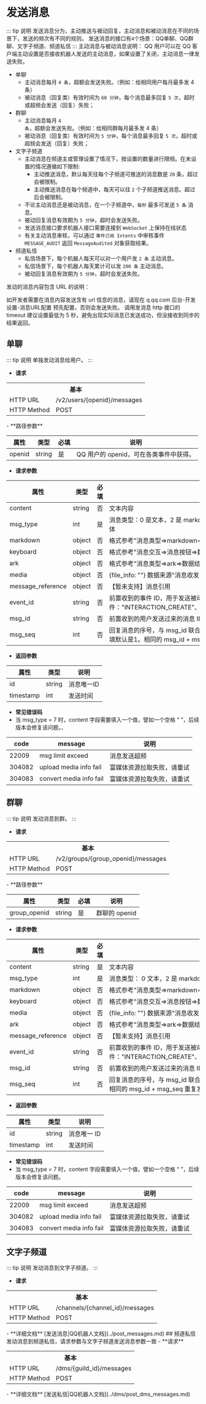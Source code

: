 # 发送消息
<!-- > 发送消息分为，主动推送与被动回复，主动消息和被动消息在不同的场景下，发送的频次有不同的规则。
> 发送消息的接口有4个场景：QQ单聊、QQ群聊、文字子频道、频道私信 -->
::: tip 说明
发送消息分为，主动推送与被动回复，主动消息和被动消息在不同的场景下，发送的频次有不同的规则。
发送消息的接口有`4`个场景：QQ单聊、QQ群聊、文字子频道、频道私信
:::
主动消息与被动消息说明：
QQ 用户可以在 QQ 客户端主动设置是否接收机器人发送的主动消息，如果设置了关闭，主动消息一律发送失败。
- 单聊
  - 主动消息每月 `4 条`，超额会发送失败。（例如：给相同用户每月最多发 4 条）
  - 被动消息（回复类）有效时间为 `60 分钟`，每个消息最多回复 `5 次`，超时或超频会发送（回复）失败；
- 群聊
  - 主动消息每月 `4 条`，超额会发送失败。（例如：给相同群每月最多发 4 条）
  - 被动消息（回复类）有效时间为 `5 分钟`，每个消息最多回复 `5 次`，超时或超频会发送（回复）失败；
- 文字子频道
  - 主动消息在频道主或管理设置了情况下，按设置的数量进行限频。在未设置的情况遵循如下限制:
    - 主动推送消息，默认每天往每个子频道可推送的消息数是 `20` 条，超过会被限制。
    - 主动推送消息在每个频道中，每天可以往 `2` 个子频道推送消息。超过后会被限制。
  - 不论主动消息还是被动消息，在一个子频道中，`每秒` 最多可发送 `5 条` 消息。
  - 被动回复消息有效期为 `5 分钟`，超时会发送失败。
  - 发送消息接口要求机器人接口需要连接到 `WebSocket` 上保持在线状态
  - 有关主动消息审核，可以通过 `事件订阅 Intents` 中审核事件 `MESSAGE_AUDIT` 返回 `MessageAudited` 对象获取结果。
- 频道私信
  - 私信场景下，每个机器人每天可以对一个用户发 `2 条` 主动消息。
  - 私信场景下，每个机器人每天累计可以发 `200 条` 主动消息。
  <!-- - 私信场景下，被动消息没有条数限制。 -->
  - 被动回复消息有效期为 `5 分钟`，超时会发送失败。
 
发动的消息内容包含 URL 的说明：

如开发者需要在消息内容发送含有 url 信息的消息，请现在 q.qq.com 后台-开发设置-消息URL配置 预先配置，否则会发送失败。
调用发消息 http 接口的 timeout 建议设置最低为 5 秒，避免出现实际消息已发送成功，但没接收到同步的结果返回。

## 单聊

<!-- > 单独发动消息给用户。 -->
::: tip 说明
单独发动消息给用户。
:::
- **请求**
<table>
    <tr>
      <th colspan="2">基本</th>
    </tr>
    <tr>
    <td>HTTP URL</td>
    <td>/v2/users/{openid}/messages</td>
    </tr>
    <tr>
    <td>HTTP Method</td>
    <td>POST</td>
    </tr>
    <!-- <tr>
    <td>接口频率限制</td>
    <td></td>
    </tr> -->
</table>
- **路径参数**

| **属性** | **类型** | **必填** | **说明** |
| --- | --- | --- | --- |
| openid | string | 是 | QQ 用户的 openid，可在各类事件中获得。 |

- **请求参数**

| **属性** | **类型** | **必填** | **说明** |
| --- | --- | --- | --- |
| content | string | 否 | 文本内容 |
| msg_type | int | 是 | 消息类型：0 是文本，2 是 markdown， 3 ark，4 embed，7 media 富媒体 |
| markdown | object | 否 | 格式参考"消息类型=\>markdown=\>数据结构与协议" |
| keyboard | object | 否 | 格式参考"消息交互=\>消息按钮=\>数据结构与协" |
| ark | object | 否 | 格式参考"消息类型=\>ark=\>数据结构与协议" |
| media | object | 否 | {file_info: ""} 数据来源"消息收发=\>富媒体消息" |
| message_reference | object | 否 | 【暂未支持】消息引用 |
| event_id | string | 否 | 前置收到的事件 ID，用于发送被动消息，支持事件："INTERACTION_CREATE"、"C2C_MSG_RECEIVE"、"FRIEND_ADD"|
| msg_id | string | 否 | 前置收到的用户发送过来的消息 ID，用于发送被动（回复）消息 |
| msg_seq	| int	| 否 | 回复消息的序号，与 msg_id 联合使用，避免相同消息id回复重复发送，不填默认是1。相同的 msg_id + msg_seq 重复发送会失败。 |



<!-- |input_notify    |object    |否    |仅 msg_type = 6 时使用 <br> {"input_type": 1, "input_second": 3} <br> input_type：int｜1：对方正在输入...、2：手动取消展示、3：对方正在讲话.. 、4：正在生成... 、5：正在想象...<br> input_second：int｜持续X秒，1-60之间 |
|typing_setting    |object|    否|    仅 msg_type = 6 时使用 <br>{"status": 1, "duration": 3 } <br>status：int｜必填｜0：手动取消状态、1：对方正在输入...、2：对方正在讲话... 、3：正在生成... 、4：正在想象...<br>duration：int｜选填｜持续X秒，1-60之间，不填默认3<br>其他说明：<br>当设置状态后，发送一条新的消息，状态会自动取消。成功的重复调用，覆盖上次请求的设置。| -->
- **返回参数**

| **属性** | **类型** | **说明** |
| --- | --- | --- |
| id | string | 消息唯一ID |
| timestamp | int | 发送时间 |

- **常见错误码**
- 当 msg_type = 7 时，content 字段需要填入一个值，譬如一个空格 “ ”，后续版本会修复该问题。、

| **code** | **message** | **说明** |
| --- | --- | --- |
| 22009 | msg limit exceed | 消息发送超频 |
| 304082 | upload media info fail | 富媒体资源拉取失败，请重试 |
| 304083 | convert media info fail | 富媒体资源拉取失败，请重试 |
## 群聊
<!-- > 发动消息到群。 -->
::: tip 说明
发动消息到群。
:::
- **请求**
<table>
    <tr>
      <th colspan="2">基本</th>
    </tr>
    <tr>
    <td>HTTP URL</td>
    <td>/v2/groups/{group_openid}/messages</td>
    </tr>
    <tr>
    <td>HTTP Method</td>
    <td>POST</td>
    </tr>
    <!-- <tr>
    <td>接口频率限制</td>
    <td></td>
    </tr> -->
</table>
- **路径参数**

| **属性** | **类型** | **必填** | **说明** |
| --- | --- | --- | --- |
| group_openid | string | 是 | 群聊的 openid |

- **请求参数**

| **属性** | **类型** | **必填** | **说明** |
| --- | --- | --- | --- |
| content | string | 是 | 文本内容 |
| msg_type | int | 是 | 消息类型： 0 文本，2 是 markdown，3 ark 消息，4 embed，7 media 富媒体 |
| markdown | object | 否 | 格式参考"消息类型=\>markdown=\>数据结构与协议" |
| keyboard | object | 否 | 格式参考"消息交互=\>消息按钮=\>数据结构与协" |
| media | object | 否 | {file_info: ""} 数据来源"消息收发=\>富媒体消息" |
| ark | object | 否 | 格式参考"消息类型=\>ark=\>数据结构与协议" |
| message_reference | object | 否 | 【暂未支持】消息引用 |
| event_id | string | 否 | 前置收到的事件 ID，用于发送被动消息，支持事件："INTERACTION_CREATE"、"GROUP_ADD_ROBOT"、"GROUP_MSG_RECEIVE" |
| msg_id | string | 否 | 前置收到的用户发送过来的消息 ID，用于发送被动消息（回复） |
| msg_seq	| int	| 否 | 回复消息的序号，与 msg_id 联合使用，避免相同消息id回复重复发送，不填默认是 1。相同的 msg_id + msg_seq 重复发送会失败。

- **返回参数**

| **属性** | **类型** | **说明** |
| --- | --- | --- |
| id | string | 消息唯一 ID |
| timestamp | int | 发送时间 |

- **常见错误码**
- 当 msg_type = 7 时，content 字段需要填入一个值，譬如一个空格 “ ”，后续版本会修复该问题。

| **code** | **message** | **说明** |
| --- | --- | --- |
| 22009 | msg limit exceed | 消息发送超频 |
| 304082 | upload media info fail | 富媒体资源拉取失败，请重试 |
| 304083 | convert media info fail | 富媒体资源拉取失败，请重试 |
## 文字子频道
<!-- > 发动消息到文字子频道。 -->
::: tip 说明
发动消息到文字子频道。
:::
- **请求**
<table>
    <tr>
      <th colspan="2">基本</th>
    </tr>
    <tr>
    <td>HTTP URL</td>
    <td>/channels/{channel_id}/messages</td>
    </tr>
    <tr>
    <td>HTTP Method</td>
    <td>POST</td>
    </tr>
    <!-- <tr>
    <td>接口频率限制</td>
    <td></td>
    </tr> -->
</table>
- **详细文档**
[发送消息|QQ机器人文档](../post_messages.md)
## 频道私信
发动消息到频道私信，请求参数与文字子频道发送消息参数一致
- **请求**
<table>
    <tr>
      <th colspan="2">基本</th>
    </tr>
    <tr>
    <td>HTTP URL</td>
    <td>/dms/{guild_id}/messages</td>
    </tr>
    <tr>
    <td>HTTP Method</td>
    <td>POST</td>
    </tr>
    <!-- <tr>
    <td>接口频率限制</td>
    <td></td>
    </tr> -->
</table>
- **详细文档**
[发送私信|QQ机器人文档](../dms/post_dms_messages.md)
